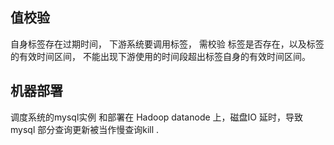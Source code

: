 ## 值校验
自身标签存在过期时间， 下游系统要调用标签， 需校验 标签是否存在，以及标签的有效时间区间， 不能出现下游使用的时间段超出标签自身的有效时间区间。

## 机器部署
调度系统的mysql实例 和部署在 Hadoop datanode 上，磁盘IO 延时，导致mysql 部分查询更新被当作慢查询kill .